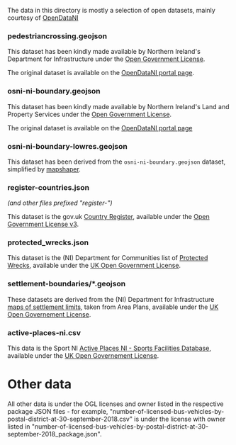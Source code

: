 The data in this directory is mostly a selection of open datasets, mainly courtesy of [OpenDataNI](https://opendatani.gov.uk)

### pedestriancrossing.geojson

This dataset has been kindly made available by Northern Ireland's
Department for Infrastructure under the
[Open Government License](http://reference.data.gov.uk/id/open-government-licence).

The original dataset is available on the
[OpenDataNI portal page](https://www.opendatani.gov.uk/dataset/pedestrain-crossing).

### osni-ni-boundary.geojson

This dataset has been kindly made available by Northern Ireland's
Land and Property Services under the
[Open Government License](http://reference.data.gov.uk/id/open-government-licence).

The original dataset is available on the
[OpenDataNI portal page](https://www.opendatani.gov.uk/dataset?groups=property&license_id=uk-ogl&tags=Northern+Ireland&res_format=GeoJSON)

### osni-ni-boundary-lowres.geojson

This dataset has been derived from the `osni-ni-boundary.geojson` dataset, simplified by [mapshaper](http://mapshaper.org/).

### register-countries.json

_(and other files prefixed "register-")_

This dataset is the gov.uk [Country Register](https://country.register.gov.uk/), available under the
[Open Government License v3](https://www.nationalarchives.gov.uk/doc/open-government-licence/version/3/).

### protected_wrecks.json

This dataset is the (NI) Department for Communities list of [Protected Wrecks](https://www.opendatani.gov.uk/dataset/c5fceed7-b07a-4bc4-a0a0-8c45b9033083/resource/2d8da801-39f7-48b7-81ad-8db58d107962), available under the [UK Open Government License](http://reference.data.gov.uk/id/open-government-licence).

### settlement-boundaries/*.geojson

These datasets are derived from the (NI) Department for Infrastructure [maps of settlement limits](https://www.opendatani.gov.uk/dataset/settlement-boundary-data/resource/1f8450d1-b92d-4914-8cc9-15d9ac64d14c), taken from Area Plans, available under the [UK Open Governement License](http://reference.data.gov.uk/id/open-government-licence).

### active-places-ni.csv

This data is the Sport NI [Active Places NI - Sports Facilities Database](https://www.opendatani.gov.uk/dataset/active-places-ni-sports-facilities-database/resource/9615b5b6-3f11-4968-b337-f1dc1e9db828), available under the [UK Open Governement License](http://reference.data.gov.uk/id/open-government-licence).

# Other data

All other data is under the OGL licenses and owner listed in the respective package JSON files - for example, "number-of-licensed-bus-vehicles-by-postal-district-at-30-september-2018.csv" is under the license with owner listed in "number-of-licensed-bus-vehicles-by-postal-district-at-30-september-2018_package.json".
